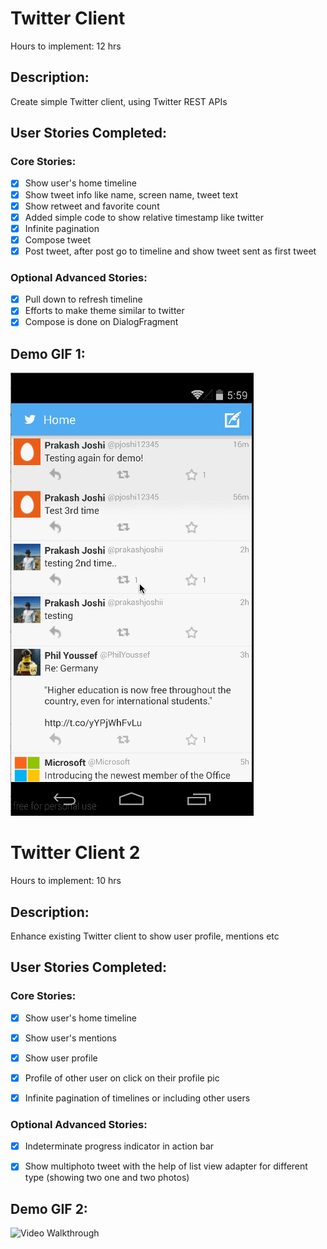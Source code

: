 Twitter Client
============

Hours to implement: 12 hrs

Description:
------------
Create simple Twitter client, using Twitter REST APIs

User Stories Completed:
-----------------------

### Core Stories:
* [x] Show user's home timeline
* [x] Show tweet info like name, screen name, tweet text
* [x] Show retweet and favorite count
* [x] Added simple code to show relative timestamp like twitter
* [x] Infinite pagination
* [x] Compose tweet
* [x] Post tweet, after post go to timeline and show tweet sent as first tweet

### Optional Advanced Stories:
* [x] Pull down to refresh timeline
* [x] Efforts to make theme similar to twitter
* [x] Compose is done on DialogFragment

Demo GIF 1:
-----------

![Video Walkthrough](TwitterClient.gif)

Twitter Client 2
============

Hours to implement: 10 hrs

Description:
------------
Enhance existing Twitter client to show user profile, mentions etc

User Stories Completed:
-----------------------

### Core Stories:
* [x] Show user's home timeline
* [x] Show user's mentions
* [x] Show user profile
* [x] Profile of other user on click on their profile pic
* [x] Infinite pagination of timelines or including other users


### Optional Advanced Stories:
* [x] Indeterminate progress indicator in action bar
* [x] Show multiphoto tweet with the help of list view adapter for different type (showing two one and two photos)


Demo GIF 2:
-----------
![Video Walkthrough](TwitterClient2.gif)
